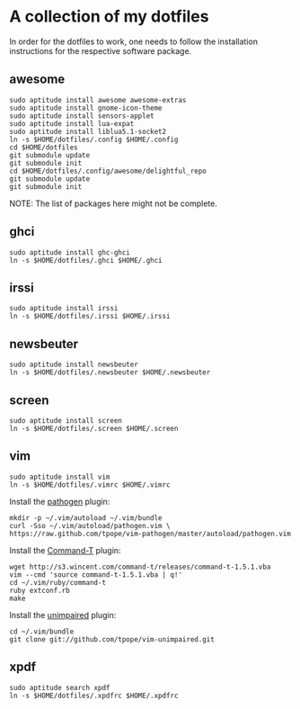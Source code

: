A collection of my dotfiles
===========================

In order for the dotfiles to work, one needs to follow the installation
instructions for the respective software package.

awesome
-------

    sudo aptitude install awesome awesome-extras
    sudo aptitude install gnome-icon-theme
    sudo aptitude install sensors-applet
    sudo aptitude install lua-expat
    sudo aptitude install liblua5.1-socket2
    ln -s $HOME/dotfiles/.config $HOME/.config
    cd $HOME/dotfiles
    git submodule update
    git submodule init
    cd $HOME/dotfiles/.config/awesome/delightful_repo
    git submodule update
    git submodule init

NOTE: The list of packages here might not be complete.

ghci
----

    sudo aptitude install ghc-ghci
    ln -s $HOME/dotfiles/.ghci $HOME/.ghci

irssi
-----

    sudo aptitude install irssi
    ln -s $HOME/dotfiles/.irssi $HOME/.irssi

newsbeuter
----------

    sudo aptitude install newsbeuter
    ln -s $HOME/dotfiles/.newsbeuter $HOME/.newsbeuter

screen
------

    sudo aptitude install screen
    ln -s $HOME/dotfiles/.screen $HOME/.screen

vim
---

    sudo aptitude install vim
    ln -s $HOME/dotfiles/.vimrc $HOME/.vimrc

Install the [pathogen](https://github.com/tpope/vim-pathogen) plugin:

    mkdir -p ~/.vim/autoload ~/.vim/bundle
    curl -Sso ~/.vim/autoload/pathogen.vim \
	https://raw.github.com/tpope/vim-pathogen/master/autoload/pathogen.vim

Install the [Command-T](https://wincent.com/products/command-t) plugin:

    wget http://s3.wincent.com/command-t/releases/command-t-1.5.1.vba
    vim --cmd 'source command-t-1.5.1.vba | q!'
    cd ~/.vim/ruby/command-t
    ruby extconf.rb
    make

Install the [unimpaired](https://github.com/tpope/vim-unimpaired) plugin:

    cd ~/.vim/bundle
    git clone git://github.com/tpope/vim-unimpaired.git

xpdf
----

    sudo aptitude search xpdf
    ln -s $HOME/dotfiles/.xpdfrc $HOME/.xpdfrc
